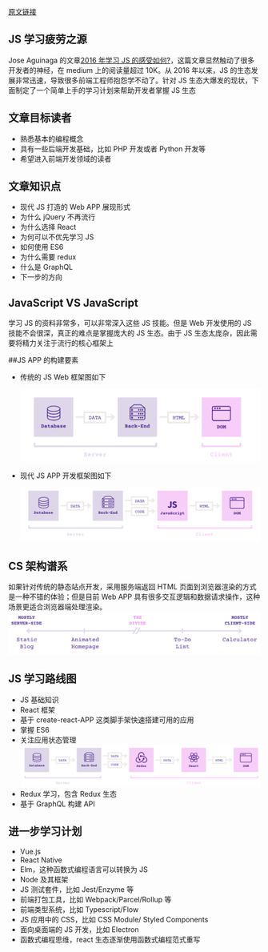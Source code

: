 [原文链接](https://medium.freecodecamp.org/a-study-plan-to-cure-javascript-fatigue-8ad3a54f2eb1)

## JS 学习疲劳之源

Jose Aguinaga 的文章[2016 年学习 JS 的感受如何?](https://hackernoon.com/how-it-feels-to-learn-javascript-in-2016-d3a717dd577f#.5wjpn7svo)，这篇文章显然触动了很多开发者的神经，在 medium 上的阅读量超过 10K。从 2016 年以来，JS 的生态发展非常迅速，导致很多前端工程师抱怨学不动了。针对 JS 生态大爆发的现状，下面制定了一个简单上手的学习计划来帮助开发者掌握 JS 生态

## 文章目标读者

- 熟悉基本的编程概念
- 具有一些后端开发基础，比如 PHP 开发或者 Python 开发等
- 希望进入前端开发领域的读者

## 文章知识点

- 现代 JS 打造的 Web APP 展现形式
- 为什么 jQuery 不再流行
- 为什么选择 React
- 为何可以不优先学习 JS
- 如何使用 ES6
- 为什么需要 redux
- 什么是 GraphQL
- 下一步的方向

## JavaScript VS JavaScript

学习 JS 的资料非常多，可以非常深入这些 JS 技能。但是 Web 开发使用的 JS 技能不会很深，真正的难点是掌握庞大的 JS 生态。由于 JS 生态太庞杂，因此需要将精力关注于流行的核心框架上

##JS APP 的构建要素

- 传统的 JS Web 框架图如下

  ![传统Web开发](./asset/old-web-dev.PNG)

- 现代 JS APP 开发框架图如下

  ![现代Web开发](./asset/modern-web-dev.PNG)

## CS 架构谱系

如果针对传统的静态站点开发，采用服务端返回 HTML 页面到浏览器渲染的方式是一种不错的体验；但是目前 Web APP 具有很多交互逻辑和数据请求操作，这种场景更适合浏览器端处理渲染。  
![Web技术谱系](./asset/web-spectrum.png)

## JS 学习路线图

- JS 基础知识
- React 框架
- 基于 create-react-APP 这类脚手架快速搭建可用的应用
- 掌握 ES6
- 关注应用状态管理  
  ![web状态管理](./asset/web-state-management.png)
- Redux 学习，包含 Redux 生态
- 基于 GraphQL 构建 API

## 进一步学习计划

- Vue.js
- React Native
- Elm，这种函数式编程语言可以转换为 JS
- Node 及其框架
- JS 测试套件，比如 Jest/Enzyme 等
- 前端打包工具，比如 Webpack/Parcel/Rollup 等
- 前端类型系统，比如 Typescript/Flow
- JS 应用中的 CSS，比如 CSS Module/ Styled Components
- 面向桌面端的 JS 开发，比如 Electron
- 函数式编程思维，react 生态逐渐使用函数式编程范式重写

